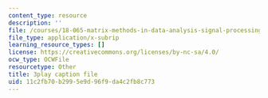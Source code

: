 ```yaml
---
content_type: resource
description: ''
file: /courses/18-065-matrix-methods-in-data-analysis-signal-processing-and-machine-learning-spring-2018/11c2fb70b2995e9d96f9da4c2fb8c773_Z_5uLqcwDgM.vtt
file_type: application/x-subrip
learning_resource_types: []
license: https://creativecommons.org/licenses/by-nc-sa/4.0/
ocw_type: OCWFile
resourcetype: Other
title: 3play caption file
uid: 11c2fb70-b299-5e9d-96f9-da4c2fb8c773
---
```

